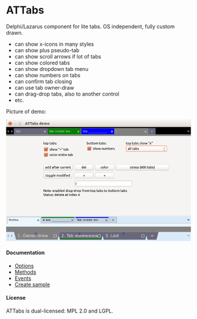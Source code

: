 ATTabs
======

Delphi/Lazarus component for lite tabs. 
OS independent, fully custom drawn.

- can show x-icons in many styles
- can show plus pseudo-tab
- can show scroll arrows if lot of tabs
- can show colored tabs
- can show dropdown tab menu
- can show numbers on tabs
- can confirm tab closing
- can use tab owner-draw
- can drag-drop tabs, also to another control
- etc.

Picture of demo:

![img](img/demo.png?raw=true)

#### Documentation

 * [Options](wiki/options.md)
 * [Methods](wiki/methods.md)
 * [Events](wiki/events.md)
 * [Create sample](wiki/sample_create.md)

#### License

ATTabs is dual-licensed: MPL 2.0 and LGPL.
